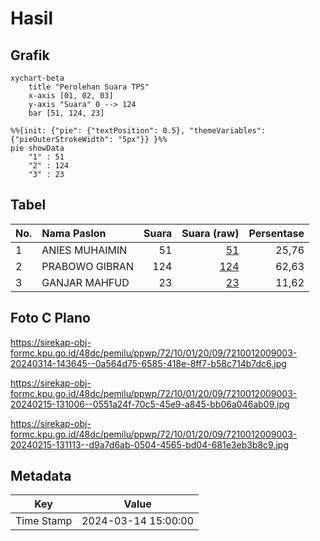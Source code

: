 # Hasil

## Grafik

```mermaid
xychart-beta
    title "Perolehan Suara TPS"
    x-axis [01, 02, 03]
    y-axis "Suara" 0 --> 124
    bar [51, 124, 23]
```

```mermaid
%%{init: {"pie": {"textPosition": 0.5}, "themeVariables": {"pieOuterStrokeWidth": "5px"}} }%%
pie showData
    "1" : 51
    "2" : 124
    "3" : 23
```

## Tabel

| No. | Nama Paslon    | Suara | Suara (raw) | Persentase |
|:--- |:-------------- | -----:| -----------:| ----------:|
| 1   | ANIES MUHAIMIN | 51    | [51][p-1]   | 25,76      |
| 2   | PRABOWO GIBRAN | 124   | [124][p-2]  | 62,63      |
| 3   | GANJAR MAHFUD  | 23    | [23][p-3]   | 11,62      |


[p-1]: https://github.com/gigit-pemilu/pemilu-2024-72-sulawesi-tengah/blob/main/pilpres/hitung-suara/sub/72-sulawesi-tengah/sub/10-sigi/sub/01-sigi-biromaru/sub/2009-kalukubula/sub/003-tps/sub/paslon-1.txt
[p-2]: https://github.com/gigit-pemilu/pemilu-2024-72-sulawesi-tengah/blob/main/pilpres/hitung-suara/sub/72-sulawesi-tengah/sub/10-sigi/sub/01-sigi-biromaru/sub/2009-kalukubula/sub/003-tps/sub/paslon-2.txt
[p-3]: https://github.com/gigit-pemilu/pemilu-2024-72-sulawesi-tengah/blob/main/pilpres/hitung-suara/sub/72-sulawesi-tengah/sub/10-sigi/sub/01-sigi-biromaru/sub/2009-kalukubula/sub/003-tps/sub/paslon-3.txt

## Foto C Plano

https://sirekap-obj-formc.kpu.go.id/48dc/pemilu/ppwp/72/10/01/20/09/7210012009003-20240314-143645--0a564d75-6585-418e-8ff7-b58c714b7dc6.jpg

https://sirekap-obj-formc.kpu.go.id/48dc/pemilu/ppwp/72/10/01/20/09/7210012009003-20240215-131006--0551a24f-70c5-45e9-a845-bb06a046ab09.jpg

https://sirekap-obj-formc.kpu.go.id/48dc/pemilu/ppwp/72/10/01/20/09/7210012009003-20240215-131113--d9a7d6ab-0504-4565-bd04-681e3eb3b8c9.jpg


## Metadata

| Key        | Value               |
| ---------- | ------------------- |
| Time Stamp | 2024-03-14 15:00:00 |



